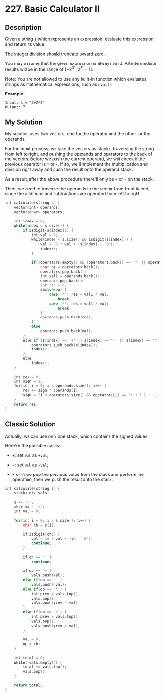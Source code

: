 # 227. Basic Calculator II


## Description

Given a string `s` which represents an expression, evaluate this expression and return its value. 

The integer division should truncate toward zero.

You may assume that the given expression is always valid. All intermediate results will be in the range of $[{-2}^{31}, 2^{31} - 1]$.

Note: You are not allowed to use any built-in function which evaluates strings as mathematical expressions, such as `eval()`.

**Example:**
```
Input: s = "3+2*2"
Output: 7
```

## My Solution

My solution uses two vectors, one for the operator and the other for the operands.

For the input process, we take the vectors as stacks, traversing the string from left to right, and pushing the operands and operators to the back of the vectors. Before we push the current operand, we will check if the previous operator is `*` or `/`, if so, we'll implement the multiplication and division right away and push the result onto the operand stack. 

As a result, after the above procedure, there'll only be `+` or `-` on the stack.

Then, we need to traverse the operands in the vector from front to end, since the additions and subtractions are operated from left to right. 


```C++
int calculate(string s) {
    vector<int> operands;
    vector<char> operators;
    
    int index = 0;
    while(index < s.size()) {
        if(isdigit(s[index])) {
            int val = 0;
            while(index < s.size() && isdigit(s[index])) {
                val = 10 * val + (s[index] - '0');
                index++;
            }
            
            if(!operators.empty() && (operators.back() == '*' || operators.back() == '/')) {
                char op = operators.back();
                operators.pop_back();
                int val1 = operands.back();
                operands.pop_back();
                int res = 0;
                switch(op) {
                    case '*': res = val1 * val;
                        break;
                    case '/': res = val1 / val;
                        break;
                }
                operands.push_back(res);
            }
            else
                operands.push_back(val);
        }
        else if (s[index] == '+' || s[index] == '-' || s[index] == '*' || s[index] == '/') {
            operators.push_back(s[index]);
            index++;
        }
        else
            index++;
    }
    
    int res = 0;
    int sign = 1;
    for(int i = 0; i < operands.size(); i++) {
        res += sign * operands[i];
        sign = (i < operators.size() && operators[i] == '+') ? 1 : -1;
    }
    return res;
}
```

## Classic Solution

Actually, we can use only one stack, which contains the signed values.

Here're the possible cases:

- `+`: set `val` as `+val`;

- `-`: set `val` as `-val`;

- `*` or `/`: we pop the previous value from the stack and perform the operation, then we push the result onto the stack.


```C++
int calculate(string s) {
    stack<int> vals;
    
    s += '+';
    char op = '+';
    int val = 0;
    
    for(int i = 0; i < s.size(); i++) {
        char ch = s[i];
        
        if(isdigit(ch)) {
            val = 10 * val + (ch - '0');
            continue;
        }
        
        if(ch == ' ')
            continue;
        
        if(op == '+')
            vals.push(val);
        else if(op == '-')
            vals.push(-val);
        else if(op == '*') {
            int prev = vals.top();
            vals.pop();
            vals.push(prev * val);
        }
        else if(op == '/') {
            int prev = vals.top();
            vals.pop();
            vals.push(prev / val);
        }
        
        val = 0;
        op = ch;
    }
    
    int total = 0;
    while(!vals.empty()) {
        total += vals.top();
        vals.pop();
    }
    
    return total;
}
```

